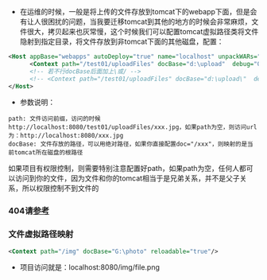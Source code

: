 * 在运维的时候，一般是将上传的文件存放到tomcat下的webapp下面，但是会有让人很困扰的问题，当我要迁移tomcat到其他的地方的时候会非常麻烦，文件很大，拷贝起来也灰常慢，这个时候我们可以配置tomcat虚拟路径类将文件隐射到指定目录，将文件存放到非tomcat下面的其他磁盘，配置：

```xml
<Host appBase="webapps" autoDeploy="true" name="localhost" unpackWARs="true">
      <Context path="/test01/uploadFiles" docBase="d:\upload"  debug="0"  reloadable="true"></Context> 
      <!-- 若不行docBase后面加上\或/ -->
      <!-- <Context path="/test01/uploadFiles" docBase="d:\upload\"  debug="0"  reloadable="true"></Context> -->
</Host>
```

* 参数说明：

```
path: 文件访问前缀，访问的时候 http://localhost:8080/test01/uploadFiles/xxx.jpg，如果path为空，则访问url为：http://localhost:8080/xxx.jpg
docBase: 文件存放的路径，可以用绝对路径，如果你直接配置doc="/xxx"，则映射的是当前tomcat所在磁盘的根路径
```
如果项目有权限控制，则需要特别注意配置好path，如果path为空，任何人都可以访问到你的文件，因为文件和你的tomcat相当于是兄弟关系，并不是父子关系，所以权限控制不到文件的

### 404请[参考](https://blog.csdn.net/istend/article/details/52892208)


### 文件虚拟路径映射

```xml
<Context path="/img" docBase="G:\photo" reloadable="true"/>
```

* 项目访问就是：localhost:8080/img/file.png
